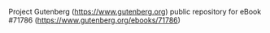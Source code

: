 Project Gutenberg (https://www.gutenberg.org) public repository
for eBook #71786 (https://www.gutenberg.org/ebooks/71786)
